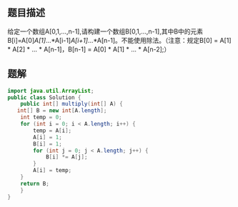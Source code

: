 ## 题目描述

给定一个数组A[0,1,...,n-1],请构建一个数组B[0,1,...,n-1],其中B中的元素B[i]=A[0]*A[1]*...*A[i-1]*A[i+1]*...*A[n-1]。不能使用除法。（注意：规定B[0] = A[1] * A[2] * ... * A[n-1]，B[n-1] = A[0] * A[1] * ... * A[n-2];）

## 题解

```java
import java.util.ArrayList;
public class Solution {
    public int[] multiply(int[] A) {
   int[] B = new int[A.length];
    int temp = 0;
    for (int i = 0; i < A.length; i++) {
        temp = A[i];
        A[i] = 1;
        B[i] = 1;
        for (int j = 0; j < A.length; j++) {
            B[i] *= A[j];
        }
        A[i] = temp;
    }
    return B;
    }
}
```

